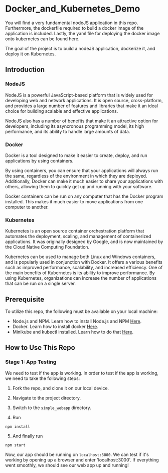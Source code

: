 # Docker_and_Kubernetes_Demo

You will find a very fundamental nodeJS application in this repo. Furthermore, the dockerfile required to build a docker image of the application is included. Lastly, the yaml file for deploying the docker image onto kubernetes can be found here.

The goal of the project is to build a nodeJS application, dockerize it, and deploy it on Kubernetes.

## Introduction 

### NodeJS

NodeJS is a powerful JavaScript-based platform that is widely used for developing web and network applications. It is open source, cross-platform, and provides a large number of features and libraries that make it an ideal choice for building scalable and effective applications. 

NodeJS also has a number of benefits that make it an attractive option for developers, including its asyncronous programming model, its high performance, and its ability to handle large amounts of data.

### Docker 

Docker is a tool designed to make it easier to create, deploy, and run applications by using containers. 

By using containers, you can ensure that your applications will always run the same, regardless of the environment in which they are deployed. Additionally, Docker can make it much easier to share your applications with others, allowing them to quickly get up and running with your software.

Docker containers can be run on any computer that has the Docker program installed. This makes it much easier to move applications from one computer to another. 

### Kubernetes

Kubernetes is an open source container orchestration platform that automates the deployment, scaling, and management of containerized applications. It was originally designed by Google, and is now maintained by the Cloud Native Computing Foundation. 

Kubernetes can be used to manage both Linux and Windows containers, and is popularly used in conjunction with Docker. It offers a various benefits such as improved performance, scalability, and increased efficiency. One of the main benefits of Kubernetes is its ability to improve performance. By using Kubernetes, organizations can increase the number of applications that can be run on a single server. 

## Prerequisite

To utilize this repo, the following must be available on your local machine:

* Node.js and NPM. Learn how to install Node.js and NPM [Here](https://nodejs.org/en/download/). 
* Docker. Learn how to install docker [Here](https://docs.docker.com/desktop/install/windows-install/). 
* Minikube and kubectl installed. Learn how to do that [Here](https://minikube.sigs.k8s.io/docs/start/).

## How to Use This Repo

### Stage 1: App Testing

We need to test if the app is working. In order to test if the app is working, we need to take the following steps: 

1) Fork the repo, and clone it on our local device. 

2) Navigate to the project directory. 

3) Switch to the `simple_webapp` directory. 

4) Run
```
npm install 
```
5) And finally run 
```
npm start
```
Now, our app should be running on `localhost:3000`. We can test if it's working by opening up a browser and enter 'localhost:3000'. If everything went smoothly, we should see our web app up and running!

